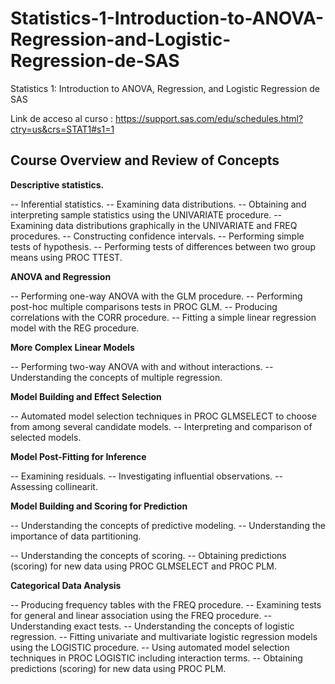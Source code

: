 # Statistics-1-Introduction-to-ANOVA-Regression-and-Logistic-Regression-de-SAS
Statistics 1: Introduction to ANOVA, Regression, and Logistic Regression de SAS


Link de acceso al curso  : https://support.sas.com/edu/schedules.html?ctry=us&crs=STAT1#s1=1

## Course Overview and Review of Concepts


**Descriptive statistics.**

--	Inferential statistics.
--	Examining data distributions.
--	Obtaining and interpreting sample statistics using the UNIVARIATE procedure.
--	Examining data distributions graphically in the UNIVARIATE and FREQ procedures.
--	Constructing confidence intervals.
--	Performing simple tests of hypothesis.
--	Performing tests of differences between two group means using PROC TTEST.


**ANOVA and Regression**

--	Performing one-way ANOVA with the GLM procedure.
--	Performing post-hoc multiple comparisons tests in PROC GLM.
--	Producing correlations with the CORR procedure.
--	Fitting a simple linear regression model with the REG procedure.

**More Complex Linear Models**

--	Performing two-way ANOVA with and without interactions.
--	Understanding the concepts of multiple regression.


**Model Building and Effect Selection**

--	Automated model selection techniques in PROC GLMSELECT to choose from among several candidate models.
--	Interpreting and comparison of selected models.

**Model Post-Fitting for Inference**

--	Examining residuals.
--	Investigating influential observations.
--	Assessing collinearit.

**Model Building and Scoring for Prediction**

--	Understanding the concepts of predictive modeling.
--	Understanding the importance of data partitioning.



--	Understanding the concepts of scoring.
-- Obtaining predictions (scoring) for new data using PROC GLMSELECT and PROC PLM.

**Categorical Data Analysis**

--	Producing frequency tables with the FREQ procedure.
--	Examining tests for general and linear association using the FREQ procedure.
--	Understanding exact tests.
--	Understanding the concepts of logistic regression.
--	Fitting univariate and multivariate logistic regression models using the LOGISTIC procedure.
--	Using automated model selection techniques in PROC LOGISTIC including interaction terms.
--	Obtaining predictions (scoring) for new data using PROC PLM.




